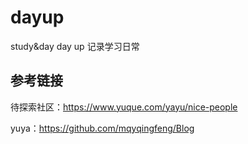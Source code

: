 # dayup
study&amp;day day up
记录学习日常

## 参考链接
待探索社区：https://www.yuque.com/yayu/nice-people

yuya：https://github.com/mqyqingfeng/Blog
